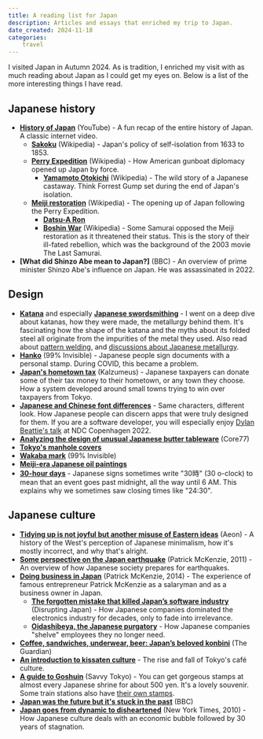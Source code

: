 ```yaml
---
title: A reading list for Japan
description: Articles and essays that enriched my trip to Japan.
date_created: 2024-11-18
categories:
    travel
---
```


I visited Japan in Autumn 2024. As is tradition, I enriched my visit with as much reading about Japan as I could get my eyes on. Below is a list of the more interesting things I have read.

## Japanese history

- **[History of Japan](https://www.youtube.com/watch?v=Mh5LY4Mz15o)** (YouTube) - A fun recap of the entire history of Japan. A classic internet video.
    - **[Sakoku](https://en.wikipedia.org/wiki/Sakoku)** (Wikipedia) - Japan's policy of self-isolation from 1633 to 1853.
    - **[Perry Expedition](https://en.wikipedia.org/wiki/Perry_Expedition)** (Wikipedia) - How American gunboat diplomacy opened up Japan by force.
        - **[Yamamoto Otokichi](https://en.wikipedia.org/wiki/Otokichi)** (Wikipedia) - The wild story of a Japanese castaway. Think Forrest Gump set during the end of Japan's isolation.
    - **[Meiji restoration](https://en.wikipedia.org/wiki/Meiji_Restoration)** (Wikipedia) - The opening up of Japan following the Perry Expedition.
        - **[Datsu-A Ron](https://en.m.wikipedia.org/wiki/Datsu-A_Ron)**
        - **[Boshin War](https://en.m.wikipedia.org/wiki/Boshin_War)** (Wikipedia) - Some Samurai opposed the Meiji restoration as it threatened their status. This is the story of their ill-fated rebellion, which was the background of the 2003 movie The Last Samurai.
- **[What did Shinzo Abe mean to Japan?]** (BBC) - An overview of prime minister Shinzo Abe's influence on Japan. He was assassinated in 2022.

## Design

- **[Katana](https://en.wikipedia.org/wiki/Katana)** and especially **[Japanese swordsmithing](https://en.m.wikipedia.org/wiki/Japanese_swordsmithing)** - I went on a deep dive about katanas, how they were made, the metallurgy behind them. It's fascinating how the shape of the katana and the myths about its folded steel all originate from the impurities of the metal they used. Also read about [pattern welding](https://en.m.wikipedia.org/wiki/Pattern_welding), and [discussions about Japanese metallurgy](https://www.reddit.com/r/SWORDS/comments/p16ky1/why_did_the_japanese_opt_for_differential/).
- **[Hanko](https://99percentinvisible.org/episode/hanko/)** (99% Invisible) - Japanese people sign documents with a personal stamp. During COVID, this became a problem.
- **[Japan's hometown tax](https://www.kalzumeus.com/2018/10/19/japanese-hometown-tax/)** (Kalzumeus) - Japanese taxpayers can donate some of their tax money to their hometown, or any town they choose. How a system developed around small towns trying to win over taxpayers from Tokyo.
- **[Japanese and Chinese font differences](https://blog.skritter.com/2015/06/font-differences-between-japanese-and-chinese/)** - Same characters, different look. How Japanese people can discern apps that were truly designed for them. If you are a software developer, you will especially enjoy [Dylan Beattie's talk](https://www.youtube.com/watch?v=gd5uJ7Nlvvo) at NDC Copenhagen 2022.
- **[Analyzing the design of unusual Japanese butter tableware](https://www.core77.com/posts/102355/Analyzing-the-Design-of-Unusual-Japanese-Butter-Tableware)** (Core77)
- **[Tokyo's manhole covers](https://stickymangorice.com/2021/02/10/tokyo-manhole-covers/)**
- **[Wakaba mark](https://99percentinvisible.org/article/wakaba-mark-japanese-car-stickers-signal-levels-driving-experience/)** (99% Invisible)
- **[Meiji-era Japanese oil paintings](https://www.artizon.museum/en/collection/category/7)**
- **[30-hour days](https://en.wikipedia.org/wiki/Date_and_time_notation_in_Japan#Time)** - Japanese signs sometimes write "30時" (30 o-clock) to mean that an event goes past midnight, all the way until 6 AM. This explains why we sometimes saw closing times like "24:30".

## Japanese culture

- **[Tidying up is not joyful but another misuse of Eastern ideas](https://aeon.co/ideas/tidying-up-is-not-joyful-but-another-misuse-of-eastern-ideas)** (Aeon) - A history of the West's perception of Japanese minimalism, how it's mostly incorrect, and why that's alright.
- **[Some perspective on the Japan earthquake](https://www.kalzumeus.com/2011/03/13/some-perspective-on-the-japan-earthquake/)** (Patrick McKenzie, 2011) - An overview of how Japanese society prepares for earthquakes.
- **[Doing business in Japan](https://www.kalzumeus.com/2014/11/07/doing-business-in-japan/)** (Patrick McKenzie, 2014) - The experience of famous entrepreneur Patrick McKenzie as a salaryman and as a business owner in Japan.
    - **[The forgotten mistake that killed Japan’s software industry](https://www.disruptingjapan.com/the-forgotten-mistake-that-killed-japans-software-industry/)** (Disrupting Japan) - How Japanese companies dominated the electronics industry for decades, only to fade into irrelevance.
    - **[Oidashibeya, the Japanese purgatory](https://japanintercultural.com/free-resources/articles/oidashibeya-japanese-purgatory/)** - How Japanese companies "shelve" employees they no longer need.
- **[Coffee, sandwiches, underwear, beer: Japan’s beloved konbini](https://www.theguardian.com/world/2024/nov/08/coffee-sandwiches-underwear-beer-day-in-the-life-japan-konbini-stores)** (The Guardian)
- **[An introduction to kissaten culture](https://sabukaru.online/articles/japan/kissaten-culture)** - The rise and fall of Tokyo's café culture.
- **[A guide to Goshuin](https://savvytokyo.com/a-guide-to-goshuin-japanese-shrine-and-temple-stamps/)** (Savvy Tokyo) - You can get gorgeous stamps at almost every Japanese shrine for about 500 yen. It's a lovely souvenir. Some train stations also have [their own stamps](https://en.m.wikipedia.org/wiki/Eki_stamp).
- **[Japan was the future but it's stuck in the past](https://www.bbc.com/news/world-asia-63830490)** (BBC)
- **[Japan goes from dynamic to disheartened](https://www.nytimes.com/2010/10/17/world/asia/17japan.html?pagewanted=print)** (New York Times, 2010) - How Japanese culture deals with an economic bubble followed by 30 years of stagnation.
